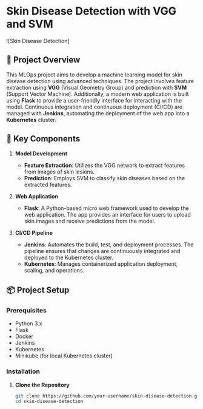 # Skin Disease Detection with VGG and SVM

![Skin Disease Detection]

## 📝 Project Overview

This MLOps project aims to develop a machine learning model for skin disease detection using advanced techniques. The project involves feature extraction using **VGG** (Visual Geometry Group) and prediction with **SVM** (Support Vector Machine). Additionally, a modern web application is built using **Flask** to provide a user-friendly interface for interacting with the model. Continuous integration and continuous deployment (CI/CD) are managed with **Jenkins**, automating the deployment of the web app into a **Kubernetes** cluster.

## 🧩 Key Components

1. **Model Development**
   - **Feature Extraction**: Utilizes the VGG network to extract features from images of skin lesions.
   - **Prediction**: Employs SVM to classify skin diseases based on the extracted features.

2. **Web Application**
   - **Flask**: A Python-based micro web framework used to develop the web application. The app provides an interface for users to upload skin images and receive predictions from the model.

3. **CI/CD Pipeline**
   - **Jenkins**: Automates the build, test, and deployment processes. The pipeline ensures that changes are continuously integrated and deployed to the Kubernetes cluster.
   - **Kubernetes**: Manages containerized application deployment, scaling, and operations.

## 📦 Project Setup

### Prerequisites

- Python 3.x
- Flask
- Docker
- Jenkins
- Kubernetes
- Minikube (for local Kubernetes cluster)

### Installation

1. **Clone the Repository**
   ```bash
   git clone https://github.com/your-username/skin-disease-detection.git
   cd skin-disease-detection
